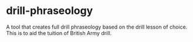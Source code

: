 # drill-phraseology
A tool that creates full drill phraseology based on the drill lesson of choice. This is to aid the tuition of British Army drill.
